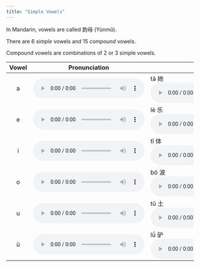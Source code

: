 ```yaml
---
title: "Simple Vowels"
---
```


In Mandarin, vowels are called 韵母 (Yùnmǔ).

There are 6 *simple* vowels and 15 *compound* vowels.

Compound vowels are combinations of 2 or 3 simple vowels.

 Vowel | Pronunciation | Example
:-------------: | ------------- | -------------
a  | <audio controls src="/assets/audio/0001.wav"></audio> | tā 她 <br> <audio controls src="/assets/audio/0001-1.wav"></audio>
e  | <audio controls src="/assets/audio/0002.wav"></audio> | lè 乐 <br> <audio controls src="/assets/audio/0002-1.wav"></audio>
i	| <audio controls src="/assets/audio/0003.wav"></audio> | tǐ 体 <br> <audio controls src="/assets/audio/0003-1.wav"></audio>
o	| <audio controls src="/assets/audio/0004.wav"></audio> | bō 波 <br> <audio controls src="/assets/audio/0004-1.wav"></audio>
u	| <audio controls src="/assets/audio/0005.wav"></audio> | tǔ 土 <br> <audio controls src="/assets/audio/0005-1.wav"></audio>
ü	| <audio controls src="/assets/audio/0006.wav"></audio> | lǘ 驴 <br> <audio controls src="/assets/audio/0006-1.wav"></audio>
